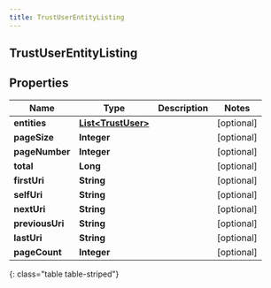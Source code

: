 ```yaml
---
title: TrustUserEntityListing
---
```


## TrustUserEntityListing

## Properties

| Name            | Type                                                           | Description | Notes      |
| --------------- | -------------------------------------------------------------- | ----------- | ---------- |
| **entities**    | <!----><!---->[**List&lt;TrustUser&gt;**](TrustUser.md)<!----> |             | [optional] |
| **pageSize**    | <!----><!---->**Integer**<!---->                               |             | [optional] |
| **pageNumber**  | <!----><!---->**Integer**<!---->                               |             | [optional] |
| **total**       | <!----><!---->**Long**<!---->                                  |             | [optional] |
| **firstUri**    | <!----><!---->**String**<!---->                                |             | [optional] |
| **selfUri**     | <!----><!---->**String**<!---->                                |             | [optional] |
| **nextUri**     | <!----><!---->**String**<!---->                                |             | [optional] |
| **previousUri** | <!----><!---->**String**<!---->                                |             | [optional] |
| **lastUri**     | <!----><!---->**String**<!---->                                |             | [optional] |
| **pageCount**   | <!----><!---->**Integer**<!---->                               |             | [optional] |

{: class="table table-striped"}
